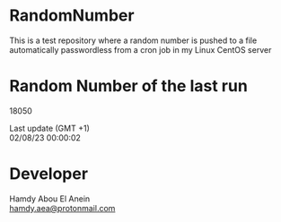 # RandomNumber    
This is a test repository where a random number is pushed to a file automatically passwordless from a cron job in my Linux CentOS server    
# Random Number of the last run   
18050
      
Last update (GMT +1)    
02/08/23 00:00:02
# Developer    
Hamdy Abou El Anein   
hamdy.aea@protonmail.com
